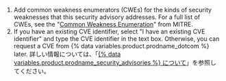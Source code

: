 1. Add common weakness enumerators (CWEs) for the kinds of security weaknesses that this security advisory addresses. For a full list of CWEs, see the "[Common Weakness Enumeration](https://cwe.mitre.org/index.html)" from MITRE.
1. If you have an existing CVE identifier, select "I have an existing CVE identifier" and type the CVE identifier in the text box. Otherwise, you can request a CVE from {% data variables.product.prodname_dotcom %} later. 詳しい情報については、「[{% data variables.product.prodname_security_advisories %} について](/github/managing-security-vulnerabilities/about-github-security-advisories#cve-identification-numbers)」を参照してください。
